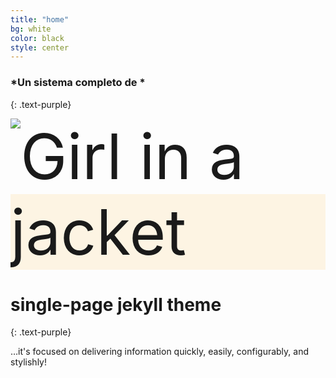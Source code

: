 ```yaml
---
title: "home"
bg: white
color: black
style: center
---
```


### *Un sistema completo de *
{: .text-purple}

<span class="fa-stack subtlecircle" style="font-size:100px; background:rgba(255,166,0,0.1)">
  <img src="apple-touch-icon" alt="Girl in a jacket">
</span>

# single-page jekyll theme
{: .text-purple}


…it's focused on delivering information quickly, easily, configurably, and stylishly!


